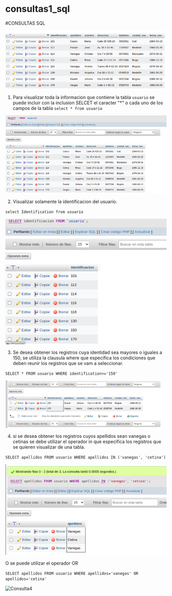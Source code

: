 # consultas1_sql

#CONSULTAS SQL

![tabla usuario](img/tabla_usuario.png "tabla usuario")

1. Para visualizar toda la informacion que contiene la tabla `usuario` se puede incluir con la inclusion SELCET el caracter "*" o cada uno de los campos de la tabla
`select * from usuario`

![](img/imagen2.png "consulta 1")

2. Visualizar solamente la identificacion del usuario.

`select Identification from usuario`

![Consulta2](img/imagen4.png "consulta2")

3. Se desea obtener los registros cuya identidad sea mayores o iguales a 150, se utiliza la clausula where que especifica los condiciones que deben reunir los registros que se vam a seleccionar.

`SELECT * FROM usuario WHERE identification>='150'`

![Consulta3](img/imagen3.png "consulta3")

4. si se desea obtener los registros cuyos apellidos sean vanegas o cetinas se debe utilizar el operador in que especifica los registros que se quieren visualizar de una tabla.

`SELECT apellidos FROM usuario WHERE apellidos IN ('vanegas', 'cetina')`

![Consulta4](img/imagen5.png "consulta4")

O se puede utilizar el operador OR

`SELECT apellidos FROM usuario WHERE apellidos='vanegas' OR apellidos='cetina'`

![Consulta4](img/imagen5.2.png.png "consulta4")

